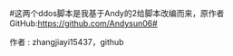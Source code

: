 #这两个ddos脚本是我基于Andy的2给脚本改编而来，原作者GitHub:https://github.com/Andysun06#

作者            : zhangjiayi15437，github

